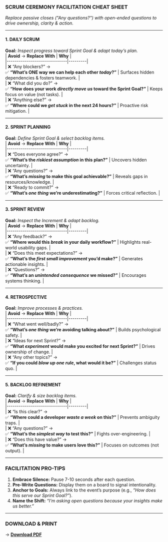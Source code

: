 ### **SCRUM CEREMONY FACILITATION CHEAT SHEET**  
*Replace passive closes ("Any questions?") with open-ended questions to drive ownership, clarity & action.*  

---

#### **1. DAILY SCRUM**  
**Goal:** *Inspect progress toward Sprint Goal & adapt today’s plan.*  
| **Avoid** → **Replace With** | **Why** |  
|------------------------------|---------|  
| ❌ “Any blockers?” → <br> ✅ **“What’s ONE way we can help each other *today*?”** | Surfaces hidden dependencies & fosters teamwork. |  
| ❌ “What did you do?” → <br> ✅ **“How does your work *directly move us* toward the Sprint Goal?”** | Keeps focus on value (not tasks). |  
| ❌ “Anything else?” → <br> ✅ **“Where could we *get stuck* in the next 24 hours?”** | Proactive risk mitigation. |  

---

#### **2. SPRINT PLANNING**  
**Goal:** *Define Sprint Goal & select backlog items.*  
| **Avoid** → **Replace With** | **Why** |  
|------------------------------|---------|  
| ❌ “Does everyone agree?” → <br> ✅ **“What’s the *riskiest assumption* in this plan?”** | Uncovers hidden uncertainty. |  
| ❌ “Any questions?” → <br> ✅ **“What’s *missing* to make this goal achievable?”** | Reveals gaps in resources/knowledge. |  
| ❌ “Ready to commit?” → <br> ✅ **“What’s *one thing* we’re underestimating?”** | Forces critical reflection. |  

---

#### **3. SPRINT REVIEW**  
**Goal:** *Inspect the Increment & adapt backlog.*  
| **Avoid** → **Replace With** | **Why** |  
|------------------------------|---------|  
| ❌ “Any feedback?” → <br> ✅ **“Where would this *break* in your daily workflow?”** | Highlights real-world usability gaps. |  
| ❌ “Does this meet expectations?” → <br> ✅ **“What’s the *first small improvement* you’d make?”** | Generates actionable insights. |  
| ❌ “Questions?” → <br> ✅ **“What’s an *unintended consequence* we missed?”** | Encourages systems thinking. |  

---

#### **4. RETROSPECTIVE**  
**Goal:** *Improve processes & practices.*  
| **Avoid** → **Replace With** | **Why** |  
|------------------------------|---------|  
| ❌ “What went well/badly?” → <br> ✅ **“What’s *one thing* we’re avoiding talking about?”** | Builds psychological safety. |  
| ❌ “Ideas for next Sprint?” → <br> ✅ **“What *experiment* would make you excited for next Sprint?”** | Drives ownership of change. |  
| ❌ “Any other topics?” → <br> ✅ **“If you could *blow up one rule*, what would it be?”** | Challenges status quo. |  

---

#### **5. BACKLOG REFINEMENT**  
**Goal:** *Clarify & size backlog items.*  
| **Avoid** → **Replace With** | **Why** |  
|------------------------------|---------|  
| ❌ “Is this clear?” → <br> ✅ **“Where could a developer *waste a week* on this?”** | Prevents ambiguity traps. |  
| ❌ “Any questions?” → <br> ✅ **“What’s the *simplest way* to test this?”** | Fights over-engineering. |  
| ❌ “Does this have value?” → <br> ✅ **“What’s *missing* to make users love this?”** | Focuses on outcomes (not output). |  

---

### **FACILITATION PRO-TIPS**  
1. **Embrace Silence:** Pause 7-10 seconds after each question.  
2. **Pre-Write Questions:** Display them on a board to signal intentionality.  
3. **Anchor to Goals:** Always link to the event’s purpose (e.g., *“How does this serve our Sprint Goal?”*).  
4. **Name the Shift:** *“I’m asking open questions because your insights make us better.”*  

---

### **DOWNLOAD & PRINT**  
→ **[Download PDF](https://github.com/afzalhussein/scrum-ceremony-facilitation-cheat-sheet/blob/main/scrum-ceremony-facilitation-cheat-sheett.pdf)**
